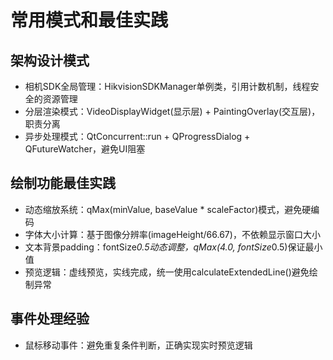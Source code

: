 # 常用模式和最佳实践

## 架构设计模式
- 相机SDK全局管理：HikvisionSDKManager单例类，引用计数机制，线程安全的资源管理
- 分层渲染模式：VideoDisplayWidget(显示层) + PaintingOverlay(交互层)，职责分离
- 异步处理模式：QtConcurrent::run + QProgressDialog + QFutureWatcher，避免UI阻塞

## 绘制功能最佳实践
- 动态缩放系统：qMax(minValue, baseValue * scaleFactor)模式，避免硬编码
- 字体大小计算：基于图像分辨率(imageHeight/66.67)，不依赖显示窗口大小
- 文本背景padding：fontSize*0.5动态调整，qMax(4.0, fontSize*0.5)保证最小值
- 预览逻辑：虚线预览，实线完成，统一使用calculateExtendedLine()避免绘制异常

## 事件处理经验
- 鼠标移动事件：避免重复条件判断，正确实现实时预览逻辑
